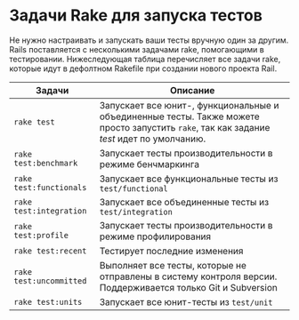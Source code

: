 # Задачи Rake для запуска тестов

Не нужно настраивать и запускать ваши тесты вручную один за другим. Rails поставляется с несколькими задачами rake, помогающими в тестировании. Нижеследующая таблица перечисляет все задачи rake, которые идут в дефолтном Rakefile при создании нового проекта Rail.

| Задачи                  | Описание                                                                                                     |
| ----------------------- | ------------------------------------------------------------------------------------------------------------ |
| `rake test`             | Запускает все юнит-, функциональные и объединенные тесты. Также можете просто запустить `rake`, так как задание _test_ идет по умолчанию.|
| `rake test:benchmark`   | Запускает тесты производительности в режиме бенчмаркинга                                                     |
| `rake test:functionals` | Запускает все функциональные тесты из `test/functional`                                                      |
| `rake test:integration` | Запускает все объединенные тесты из `test/integration`                                                       |
| `rake test:profile`     | Запускает тесты производительности в режиме профилирования                                                   |
| `rake test:recent`      | Тестирует последние изменения                                                                                |
| `rake test:uncommitted` | Выполняет все тесты, которые не отправлены в систему контроля версии. Поддерживается только Git и Subversion |
| `rake test:units`       | Запускает все юнит-тесты из `test/unit`                                                                      |

